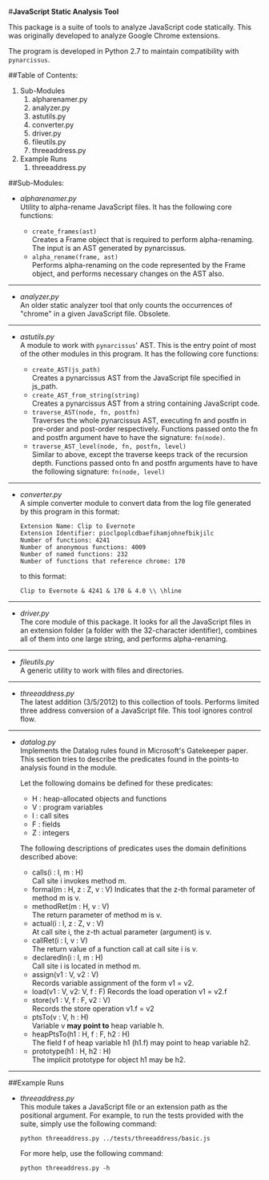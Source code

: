 #**JavaScript Static Analysis Tool**

This package is a suite of tools to analyze JavaScript code statically. This 
was originally developed to analyze Google Chrome extensions.

The program is developed in Python 2.7 to maintain compatibility with 
`pynarcissus`.

##Table of Contents:  
1.  Sub-Modules
	1.  alpharenamer.py
	2.  analyzer.py
	3.  astutils.py
	4.  converter.py
	5.  driver.py
	6.  fileutils.py
	7.  threeaddress.py
2.  Example Runs
	1.  threeaddress.py

##Sub-Modules:

- 	*alpharenamer.py*  
	Utility to alpha-rename JavaScript files. It has the following core 
	functions:
	
	+	`create_frames(ast)`  
		Creates a Frame object that is required to perform alpha-renaming. 
		The input is an AST generated by pynarcissus.
	+ 	`alpha_rename(frame, ast)`  
		Performs alpha-renaming on the code represented by the Frame object,
		and performs necessary changes on the AST also.

-------------------------------------------------------------------------------

-	*analyzer.py*  
	An older static analyzer tool that only counts the occurrences of "chrome"
	in a given JavaScript file. Obsolete.

-------------------------------------------------------------------------------

-	*astutils.py*  
	A module to work with `pynarcissus`' AST. This is the entry point of most of
	the other modules in this program. It has the following core functions:
	
	+ 	`create_AST(js_path)`  
		Creates a pynarcissus AST from the JavaScript file specified in 
		js_path.
	+	`create_AST_from_string(string)`  
		Creates a pynarcissus AST from a string containing JavaScript code.
	+ 	`traverse_AST(node, fn, postfn)`  
		Traverses the whole pynarcissus AST, executing fn and postfn in 
		pre-order and post-order respectively. Functions passed onto the fn 
		and postfn argument have to have the signature: `fn(node)`. 
	+ 	`traverse_AST_level(node, fn, postfn, level)`  
		Similar to above, except the traverse keeps track of the recursion 
		depth. Functions passed onto fn and postfn arguments have to have the 
		following signature: `fn(node, level)`

-------------------------------------------------------------------------------

-	*converter.py*  
	A simple converter module to convert data from the log file generated by 
	this program in this format:
	
	    Extension Name: Clip to Evernote
	    Extension Identifier: pioclpoplcdbaefihamjohnefbikjilc
		Number of functions: 4241
		Number of anonymous functions: 4009
		Number of named functions: 232
		Number of functions that reference chrome: 170
	
	to this format:
	
		Clip to Evernote & 4241 & 170 & 4.0 \\ \hline

-------------------------------------------------------------------------------

-	*driver.py*  
	The core module of this package. It looks for all the JavaScript files in 
	an extension folder (a folder with the 32-character identifier), combines 
	all of them into one large string, and performs alpha-renaming.
	
-------------------------------------------------------------------------------
	
-	*fileutils.py*  
	A generic utility to work with files and directories.
	
-------------------------------------------------------------------------------

-	*threeaddress.py*  
	The latest addition (3/5/2012) to this collection of tools. Performs limited
	three address conversion of a JavaScript file. This tool ignores control 
	flow.
	
-------------------------------------------------------------------------------

-   *datalog.py*  
    Implements the Datalog rules found in Microsoft's Gatekeeper paper. This
    section tries to describe the predicates found in the points-to analysis
    found in the module.  

    Let the following domains be defined for these predicates:
    +   H : heap-allocated objects and functions 
    +   V : program variables 
    +   I : call sites 
    +   F : fields 
    +   Z : integers 
    
    The following descriptions of predicates uses the domain definitions
    described above:  
    +   calls(i : I, m : H)  
        Call site i invokes method m.  
    +   formal(m : H, z : Z, v : V) 
        Indicates that the z-th formal parameter of method m is v.  
    +   methodRet(m : H, v : V)  
        The return parameter of method m is v.  
    +   actual(i : I, z : Z, v : V)  
        At call site i, the z-th actual parameter (argument) is v.  
    +   callRet(i : I, v : V)   
        The return value of a function call at call site i is v.   
    +   declaredIn(i : I, m : H)   
        Call site i is located in method m.   
    +   assign(v1 : V, v2 : V)   
        Records variable assignment of the form v1 = v2. 
    +   load(v1 : V, v2: V, f : F) 
        Records the load operation v1 = v2.f 
    +   store(v1 : V, f : F, v2 : V)  
        Records the store operation v1.f = v2 
    +   ptsTo(v : V, h : H)  
        Variable v **may point to** heap variable h.  
    +   heapPtsTo(h1 : H, f : F, h2 : H)  
        The field f of heap variable h1 (h1.f) may point to heap variable h2.  
    +   prototype(h1 : H, h2 : H)  
        The implicit prototype for object h1 may be h2.  
        

-------------------------------------------------------------------------------

##Example Runs  

-   *threeaddress.py*  
	This module takes a JavaScript file or an extension path as the positional 
	argument. For example, to run the tests provided with the suite, simply 
	use the following command:
	
		python threeaddress.py ../tests/threeaddress/basic.js
	    
	For more help, use the following command:
	
		python threeaddress.py -h
